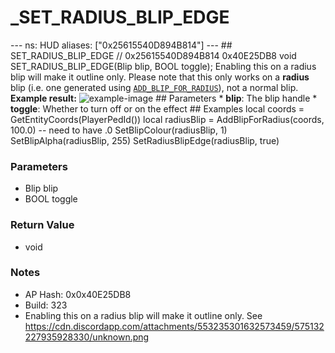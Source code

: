# _SET_RADIUS_BLIP_EDGE

--- ns: HUD aliases: ["0x25615540D894B814"] --- ## SET_RADIUS_BLIP_EDGE  // 0x25615540D894B814 0x40E25DB8 void SET_RADIUS_BLIP_EDGE(Blip blip, BOOL toggle);  Enabling this on a radius blip will make it outline only. Please note that this only works on a **radius** blip (i.e. one generated using [`ADD_BLIP_FOR_RADIUS`](#_0x46818D79B1F7499A)), not a normal blip.  **Example result:** ![example-image](https://i.imgur.com/hS6ki7p.png)  ## Parameters * **blip**: The blip handle * **toggle**: Whether to turn off or on the effect  ## Examples local coords = GetEntityCoords(PlayerPedId()) local radiusBlip = AddBlipForRadius(coords, 100.0) -- need to have .0 SetBlipColour(radiusBlip, 1) SetBlipAlpha(radiusBlip, 255) SetRadiusBlipEdge(radiusBlip, true)

### Parameters
* Blip blip
* BOOL toggle

### Return Value
* void

### Notes
* AP Hash: 0x0x40E25DB8
* Build: 323
* Enabling this on a radius blip will make it outline only. See https://cdn.discordapp.com/attachments/553235301632573459/575132227935928330/unknown.png

